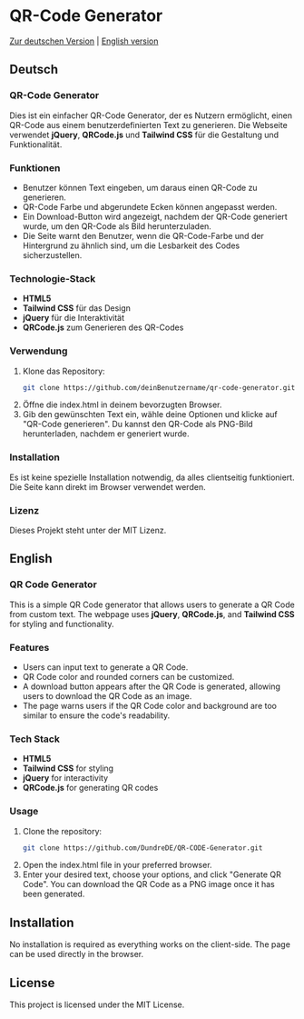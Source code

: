 # QR-Code Generator

[Zur deutschen Version](#deutsch) | [English version](#english)

## Deutsch

### QR-Code Generator

Dies ist ein einfacher QR-Code Generator, der es Nutzern ermöglicht, einen QR-Code aus einem benutzerdefinierten Text zu generieren. Die Webseite verwendet **jQuery**, **QRCode.js** und **Tailwind CSS** für die Gestaltung und Funktionalität.

### Funktionen

- Benutzer können Text eingeben, um daraus einen QR-Code zu generieren.
- QR-Code Farbe und abgerundete Ecken können angepasst werden.
- Ein Download-Button wird angezeigt, nachdem der QR-Code generiert wurde, um den QR-Code als Bild herunterzuladen.
- Die Seite warnt den Benutzer, wenn die QR-Code-Farbe und der Hintergrund zu ähnlich sind, um die Lesbarkeit des Codes sicherzustellen.

### Technologie-Stack

- **HTML5**
- **Tailwind CSS** für das Design
- **jQuery** für die Interaktivität
- **QRCode.js** zum Generieren des QR-Codes

### Verwendung

1. Klone das Repository:
   ```bash
   git clone https://github.com/deinBenutzername/qr-code-generator.git
2. Öffne die index.html in deinem bevorzugten Browser.
3. Gib den gewünschten Text ein, wähle deine Optionen und klicke auf "QR-Code generieren".
   Du kannst den QR-Code als PNG-Bild herunterladen, nachdem er generiert wurde.
    
### Installation
Es ist keine spezielle Installation notwendig, da alles clientseitig funktioniert. Die Seite kann direkt im Browser verwendet werden.

### Lizenz
Dieses Projekt steht unter der MIT Lizenz.  

## English

### QR Code Generator

This is a simple QR Code generator that allows users to generate a QR Code from custom text. The webpage uses **jQuery**, **QRCode.js**, and **Tailwind CSS** for styling and functionality.

### Features

- Users can input text to generate a QR Code.
- QR Code color and rounded corners can be customized.
- A download button appears after the QR Code is generated, allowing users to download the QR Code as an image.
- The page warns users if the QR Code color and background are too similar to ensure the code's readability.

### Tech Stack

- **HTML5**
- **Tailwind CSS** for styling
- **jQuery** for interactivity
- **QRCode.js** for generating QR codes

### Usage

1. Clone the repository:
   ```bash
   git clone https://github.com/DundreDE/QR-CODE-Generator.git
2. Open the index.html file in your preferred browser.
3. Enter your desired text, choose your options, and click "Generate QR Code".
You can download the QR Code as a PNG image once it has been generated.

## Installation

No installation is required as everything works on the client-side. The page can be used directly in the browser.

## License

This project is licensed under the MIT License.
